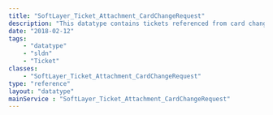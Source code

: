 ```yaml
---
title: "SoftLayer_Ticket_Attachment_CardChangeRequest"
description: "This datatype contains tickets referenced from card change request "
date: "2018-02-12"
tags:
    - "datatype"
    - "sldn"
    - "Ticket"
classes:
    - "SoftLayer_Ticket_Attachment_CardChangeRequest"
type: "reference"
layout: "datatype"
mainService : "SoftLayer_Ticket_Attachment_CardChangeRequest"
---
```

